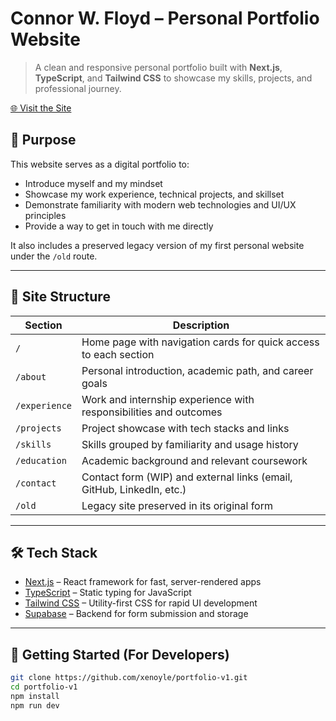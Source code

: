 # Connor W. Floyd – Personal Portfolio Website

> A clean and responsive personal portfolio built with **Next.js**, **TypeScript**, and **Tailwind CSS** to showcase my skills, projects, and professional journey.

[🌐 Visit the Site](https://cwf-portfolio-app.vercel.app)

## 📌 Purpose

This website serves as a digital portfolio to:
- Introduce myself and my mindset
- Showcase my work experience, technical projects, and skillset
- Demonstrate familiarity with modern web technologies and UI/UX principles
- Provide a way to get in touch with me directly

It also includes a preserved legacy version of my first personal website under the `/old` route.

---

## 🧭 Site Structure

| Section        | Description                                                                 |
|----------------|-----------------------------------------------------------------------------|
| `/`            | Home page with navigation cards for quick access to each section            |
| `/about`       | Personal introduction, academic path, and career goals                      |
| `/experience`  | Work and internship experience with responsibilities and outcomes           |
| `/projects`    | Project showcase with tech stacks and links                                 |
| `/skills`      | Skills grouped by familiarity and usage history                             |
| `/education`   | Academic background and relevant coursework                                 |
| `/contact`     | Contact form (WIP) and external links (email, GitHub, LinkedIn, etc.)       |
| `/old`         | Legacy site preserved in its original form                                  |

---

## 🛠️ Tech Stack

- [Next.js](https://nextjs.org/) – React framework for fast, server-rendered apps
- [TypeScript](https://www.typescriptlang.org/) – Static typing for JavaScript
- [Tailwind CSS](https://tailwindcss.com/) – Utility-first CSS for rapid UI development
- [Supabase](https://supabase.com/) – Backend for form submission and storage

---

## 🧪 Getting Started (For Developers)

```bash
git clone https://github.com/xenoyle/portfolio-v1.git
cd portfolio-v1
npm install
npm run dev
